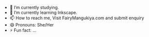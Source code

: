 
- 🔭 I’m currently studying.
- 🌱 I’m currently learning Inkscape.
- 📫 How to reach me, Visit FairyMangukiya.com and submit enquiry
- 😄 Pronouns: She/Her
- ⚡ Fun fact: ...

